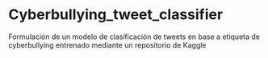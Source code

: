 # Cyberbullying_tweet_classifier
Formulación de un modelo de clasificación de tweets en base a etiqueta de cyberbullying entrenado mediante un repositorio de Kaggle
